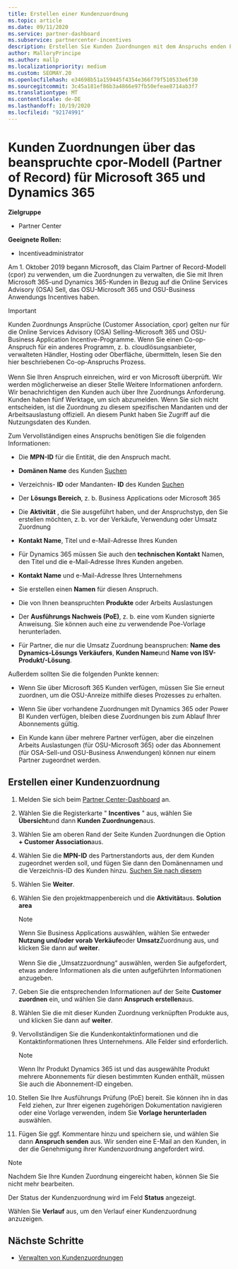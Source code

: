 ```yaml
---
title: Erstellen einer Kundenzuordnung
ms.topic: article
ms.date: 09/11/2020
ms.service: partner-dashboard
ms.subservice: partnercenter-incentives
description: Erstellen Sie Kunden Zuordnungen mit dem Anspruchs enden Partner of Record (cpor)-Modell. Hilft bei der Verwaltung von Verkäufen, Nutzung und Anreizen für Microsoft 365 & Dynamics 365-Kunden.
author: MalloryPrincipe
ms.author: mallp
ms.localizationpriority: medium
ms.custom: SEOMAY.20
ms.openlocfilehash: e34698b51a159445f4354e366f79f510533e6f30
ms.sourcegitcommit: 3c45a181ef86b3a4866e97fb50efeae8714ab3f7
ms.translationtype: MT
ms.contentlocale: de-DE
ms.lasthandoff: 10/19/2020
ms.locfileid: "92174991"
---
```

# <a name="customer-associations-via-the-claimed-partner-of-record-cpor-model-for-microsoft-365-and-dynamics-365"></a>Kunden Zuordnungen über das beanspruchte cpor-Modell (Partner of Record) für Microsoft 365 und Dynamics 365

**Zielgruppe**

- Partner Center

**Geeignete Rollen:**

- Incentiveadministrator

Am 1. Oktober 2019 begann Microsoft, das Claim Partner of Record-Modell (cpor) zu verwenden, um die Zuordnungen zu verwalten, die Sie mit Ihren Microsoft 365-und Dynamics 365-Kunden in Bezug auf die Online Services Advisory (OSA) Sell, das OSU-Microsoft 365 und OSU-Business Anwendungs Incentives haben.

>[!Important]
> Kunden Zuordnungs Ansprüche (Customer Association, cpor) gelten nur für die Online Services Advisory (OSA) Selling-Microsoft 365 und OSU-Business Application Incentive-Programme. Wenn Sie einen Co-op-Anspruch für ein anderes Programm, z. b. cloudlösungsanbieter, verwalteten Händler, Hosting oder Oberfläche, übermitteln, lesen Sie den hier beschriebenen Co-op-Anspruchs Prozess. <br><br>Wenn Sie Ihren Anspruch einreichen, wird er von Microsoft überprüft. Wir werden möglicherweise an dieser Stelle Weitere Informationen anfordern. Wir benachrichtigen den Kunden auch über Ihre Zuordnungs Anforderung. Kunden haben fünf Werktage, um sich abzumelden. Wenn Sie sich nicht entscheiden, ist die Zuordnung zu diesem spezifischen Mandanten und der Arbeitsauslastung offiziell. An diesem Punkt haben Sie Zugriff auf die Nutzungsdaten des Kunden. 

Zum Vervollständigen eines Anspruchs benötigen Sie die folgenden Informationen:

- Die **MPN-ID** für die Entität, die den Anspruch macht.

- **Domänen Name** des Kunden [Suchen](find-domain-name.md)

- Verzeichnis- **ID** oder Mandanten- **ID** des Kunden [Suchen](find-domain-name.md)

- Der **Lösungs Bereich**, z. b. Business Applications oder Microsoft 365

- Die **Aktivität** , die Sie ausgeführt haben, und der Anspruchstyp, den Sie erstellen möchten, z. b. vor der Verkäufe, Verwendung oder Umsatz Zuordnung

- **Kontakt Name**, Titel und e-Mail-Adresse Ihres Kunden

- Für Dynamics 365 müssen Sie auch den **technischen Kontakt** Namen, den Titel und die e-Mail-Adresse Ihres Kunden angeben.

- **Kontakt Name** und e-Mail-Adresse Ihres Unternehmens

- Sie erstellen einen **Namen** für diesen Anspruch.

- Die von Ihnen beanspruchten **Produkte** oder Arbeits Auslastungen

- Der **Ausführungs Nachweis (PoE)**, z. b. eine vom Kunden signierte Anweisung. Sie können auch eine zu verwendende Poe-Vorlage herunterladen.

- Für Partner, die nur die Umsatz Zuordnung beanspruchen: **Name des Dynamics-Lösungs Verkäufers**, **Kunden Name**und **Name von ISV-Produkt/-Lösung**. 

Außerdem sollten Sie die folgenden Punkte kennen:

- Wenn Sie über Microsoft 365 Kunden verfügen, müssen Sie Sie erneut zuordnen, um die OSU-Anreize mithilfe dieses Prozesses zu erhalten.

- Wenn Sie über vorhandene Zuordnungen mit Dynamics 365 oder Power BI Kunden verfügen, bleiben diese Zuordnungen bis zum Ablauf Ihrer Abonnements gültig.

- Ein Kunde kann über mehrere Partner verfügen, aber die einzelnen Arbeits Auslastungen (für OSU-Microsoft 365) oder das Abonnement (für OSA-Sell-und OSU-Business Anwendungen) können nur einem Partner zugeordnet werden.

## <a name="create-a-customer-association"></a>Erstellen einer Kundenzuordnung

1. Melden Sie sich beim [Partner Center-Dashboard](https://partner.microsoft.com/dashboard/) an.

2. Wählen Sie die Registerkarte " **Incentives** " aus, wählen Sie **Übersicht**und dann **Kunden Zuordnungen**aus.

3. Wählen Sie am oberen Rand der Seite Kunden Zuordnungen die Option **+ Customer Association**aus.

4. Wählen Sie die **MPN-ID** des Partnerstandorts aus, der dem Kunden zugeordnet werden soll, und fügen Sie dann den Domänennamen und die Verzeichnis-ID des Kunden hinzu. [Suchen Sie nach diesem](find-domain-name.md)

5. Wählen Sie **Weiter**.

6. Wählen Sie den projektmappenbereich und die **Aktivität**aus. **Solution area** 

   >[!Note]
   >
   >Wenn Sie Business Applications auswählen, wählen Sie entweder **Nutzung und/oder vorab Verkäufe**oder **Umsatz**Zuordnung aus, und klicken Sie dann auf **weiter**. 
   <br><br>Wenn Sie die „Umsatzzuordnung“ auswählen, werden Sie aufgefordert, etwas andere Informationen als die unten aufgeführten Informationen anzugeben.

7. Geben Sie die entsprechenden Informationen auf der Seite **Customer zuordnen** ein, und wählen Sie dann **Anspruch erstellen**aus.

8. Wählen Sie die mit dieser Kunden Zuordnung verknüpften Produkte aus, und klicken Sie dann auf **weiter**.

9. Vervollständigen Sie die Kundenkontaktinformationen und die Kontaktinformationen Ihres Unternehmens. Alle Felder sind erforderlich. 

   >[!NOTE]
   >Wenn Ihr Produkt Dynamics 365 ist und das ausgewählte Produkt mehrere Abonnements für diesen bestimmten Kunden enthält, müssen Sie auch die Abonnement-ID eingeben.

10. Stellen Sie Ihre Ausführungs Prüfung (PoE) bereit. Sie können ihn in das Feld ziehen, zur Ihrer eigenen zugehörigen Dokumentation navigieren oder eine Vorlage verwenden, indem Sie **Vorlage herunterladen** auswählen. 

11. Fügen Sie ggf. Kommentare hinzu und speichern sie, und wählen Sie dann **Anspruch senden** aus. Wir senden eine E-Mail an den Kunden, in der die Genehmigung ihrer Kundenzuordnung angefordert wird.

   >[!NOTE]
   >Nachdem Sie Ihre Kunden Zuordnung eingereicht haben, können Sie Sie nicht mehr bearbeiten.

Der Status der Kundenzuordnung wird im Feld **Status** angezeigt.

Wählen Sie **Verlauf**  aus, um den Verlauf einer Kundenzuordnung anzuzeigen.

## <a name="next-steps"></a>Nächste Schritte

- [Verwalten von Kundenzuordnungen](incentives-manage-customer-associations.md)